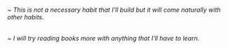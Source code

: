 ###### ~ This is not a necessary habit that I'll build but it will come naturally with other habits.
###### ~ I will try reading books more with anything that I'll have to learn. 
